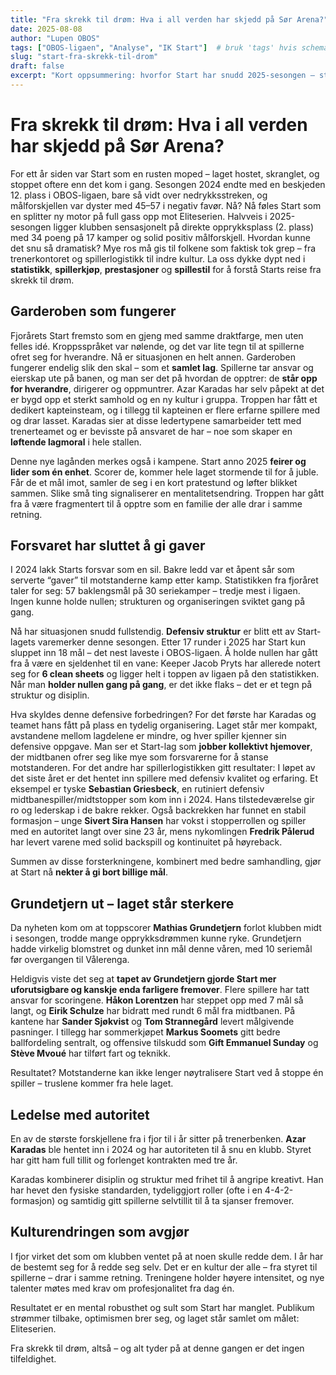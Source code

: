 ```yaml
---
title: "Fra skrekk til drøm: Hva i all verden har skjedd på Sør Arena?"
date: 2025-08-08
author: "Lupen OBOS"
tags: ["OBOS-ligaen", "Analyse", "IK Start"]  # bruk 'tags' hvis schemaet ditt forventer det
slug: "start-fra-skrekk-til-drom"
draft: false
excerpt: "Kort oppsummering: hvorfor Start har snudd 2025-sesongen – struktur, spillestil og smartere spillerlogistikk."
---
```


# Fra skrekk til drøm: Hva i all verden har skjedd på Sør Arena?

For ett år siden var Start som en rusten moped – laget hostet, skranglet, og stoppet oftere enn det kom i gang. Sesongen 2024 endte med en beskjeden 12. plass i OBOS-ligaen, bare så vidt over nedrykksstreken, og målforskjellen var dyster med 45–57 i negativ favør. Nå? Nå føles Start som en splitter ny motor på full gass opp mot Eliteserien. Halvveis i 2025-sesongen ligger klubben sensasjonelt på direkte opprykksplass (2. plass) med 34 poeng på 17 kamper og solid positiv målforskjell. Hvordan kunne det snu så dramatisk? Mye ros må gis til folkene som faktisk tok grep – fra trenerkontoret og spillerlogistikk til indre kultur. La oss dykke dypt ned i **statistikk**, **spillerkjøp**, **prestasjoner** og **spillestil** for å forstå Starts reise fra skrekk til drøm.

## Garderoben som fungerer

Fjorårets Start fremsto som en gjeng med samme draktfarge, men uten felles idé. Kroppsspråket var nølende, og det var lite tegn til at spillerne ofret seg for hverandre. Nå er situasjonen en helt annen. Garderoben fungerer endelig slik den skal – som et **samlet lag**. Spillerne tar ansvar og eierskap ute på banen, og man ser det på hvordan de opptrer: de **står opp for hverandre**, dirigerer og oppmuntrer. Azar Karadas har selv påpekt at det er bygd opp et sterkt samhold og en ny kultur i gruppa. Troppen har fått et dedikert kapteinsteam, og i tillegg til kapteinen er flere erfarne spillere med og drar lasset. Karadas sier at disse ledertypene samarbeider tett med trenerteamet og er bevisste på ansvaret de har – noe som skaper en **løftende lagmoral** i hele stallen.

Denne nye lagånden merkes også i kampene. Start anno 2025 **feirer og lider som én enhet**. Scorer de, kommer hele laget stormende til for å juble. Får de et mål imot, samler de seg i en kort pratestund og løfter blikket sammen. Slike små ting signaliserer en mentalitetsendring. Troppen har gått fra å være fragmentert til å opptre som en familie der alle drar i samme retning.

## Forsvaret har sluttet å gi gaver

I 2024 lakk Starts forsvar som en sil. Bakre ledd var et åpent sår som serverte “gaver” til motstanderne kamp etter kamp. Statistikken fra fjoråret taler for seg: 57 baklengsmål på 30 seriekamper – tredje mest i ligaen. Ingen kunne holde nullen; strukturen og organiseringen sviktet gang på gang.

Nå har situasjonen snudd fullstendig. **Defensiv struktur** er blitt ett av Start-lagets varemerker denne sesongen. Etter 17 runder i 2025 har Start kun sluppet inn 18 mål – det nest laveste i OBOS-ligaen. Å holde nullen har gått fra å være en sjeldenhet til en vane: Keeper Jacob Pryts har allerede notert seg for **6 clean sheets** og ligger helt i toppen av ligaen på den statistikken. Når man **holder nullen gang på gang**, er det ikke flaks – det er et tegn på struktur og disiplin.

Hva skyldes denne defensive forbedringen? For det første har Karadas og teamet hans fått på plass en tydelig organisering. Laget står mer kompakt, avstandene mellom lagdelene er mindre, og hver spiller kjenner sin defensive oppgave. Man ser et Start-lag som **jobber kollektivt hjemover**, der midtbanen ofrer seg like mye som forsvarerne for å stanse motstanderen. For det andre har spillerlogistikken gitt resultater: I løpet av det siste året er det hentet inn spillere med defensiv kvalitet og erfaring. Et eksempel er tyske **Sebastian Griesbeck**, en rutiniert defensiv midtbanespiller/midtstopper som kom inn i 2024. Hans tilstedeværelse gir ro og lederskap i de bakre rekker. Også backrekken har funnet en stabil formasjon – unge **Sivert Sira Hansen** har vokst i stopperrollen og spiller med en autoritet langt over sine 23 år, mens nykomlingen **Fredrik Pålerud** har levert varene med solid backspill og kontinuitet på høyreback.

Summen av disse forsterkningene, kombinert med bedre samhandling, gjør at Start nå **nekter å gi bort billige mål**.

## Grundetjern ut – laget står sterkere

Da nyheten kom om at toppscorer **Mathias Grundetjern** forlot klubben midt i sesongen, trodde mange opprykksdrømmen kunne ryke. Grundetjern hadde virkelig blomstret og dunket inn mål denne våren, med 10 seriemål før overgangen til Vålerenga. 

Heldigvis viste det seg at **tapet av Grundetjern gjorde Start mer uforutsigbare og kanskje enda farligere fremover**. Flere spillere har tatt ansvar for scoringene. **Håkon Lorentzen** har steppet opp med 7 mål så langt, og **Eirik Schulze** har bidratt med rundt 6 mål fra midtbanen. På kantene har **Sander Sjøkvist** og **Tom Strannegård** levert målgivende pasninger. I tillegg har sommerkjøpet **Markus Soomets** gitt bedre ballfordeling sentralt, og offensive tilskudd som **Gift Emmanuel Sunday** og **Stève Mvoué** har tilført fart og teknikk.

Resultatet? Motstanderne kan ikke lenger nøytralisere Start ved å stoppe én spiller – truslene kommer fra hele laget.

## Ledelse med autoritet

En av de største forskjellene fra i fjor til i år sitter på trenerbenken. **Azar Karadas** ble hentet inn i 2024 og har autoriteten til å snu en klubb. Styret har gitt ham full tillit og forlenget kontrakten med tre år. 

Karadas kombinerer disiplin og struktur med frihet til å angripe kreativt. Han har hevet den fysiske standarden, tydeliggjort roller (ofte i en 4-4-2-formasjon) og samtidig gitt spillerne selvtillit til å ta sjanser fremover.

## Kulturendringen som avgjør

I fjor virket det som om klubben ventet på at noen skulle redde dem. I år har de bestemt seg for å redde seg selv. Det er en kultur der alle – fra styret til spillerne – drar i samme retning. Treningene holder høyere intensitet, og nye talenter møtes med krav om profesjonalitet fra dag én. 

Resultatet er en mental robusthet og sult som Start har manglet. Publikum strømmer tilbake, optimismen brer seg, og laget står samlet om målet: Eliteserien.

Fra skrekk til drøm, altså – og alt tyder på at denne gangen er det ingen tilfeldighet.
